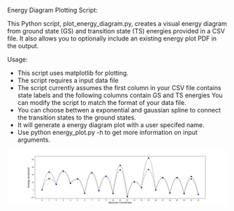 Energy Diagram Plotting Script:

This Python script, plot_energy_diagram.py,  creates a visual energy diagram  from ground state (GS) and transition state (TS) energies provided in a CSV file. It also allows you to optionally include an existing energy plot PDF in the output.

Usage:

- This script uses matplotlib for plotting.
- The script requires a input data file
- The script currently assumes the first column in your CSV file contains state labels and the following columns contain GS and TS energies You can modify the script to match the format of your data file.
- You can choose bettwen a exponential and gaussian spline to connect the transition states to the ground states. 
- It will generate a energy diagram plot with a user specifed name.
- Use python energy_plot.py -h to get more information on input arguments.

![plot](./Example/plot.png)
